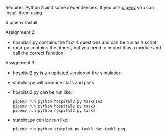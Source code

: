 Requires Python 3 and some dependencies. If you use
[pipenv](https://github.com/kennethreitz/pipenv) you can install them using

  $ pipenv install

Assignment 2:

 * hospital1.py contains the first 4 questions and can be run as a script
 * rand.py contains the others, but you need to import it as a module and call
   the correct function

Assignment 3:

 * hospital2.py is an updated version of the simulation
 * statplot.py will produce stats and plots
 * hospital2.py can be run like::
    ```
    pipenv run python hospital2.py tasks1n2
    pipenv run python hospital2.py task3
    pipenv run python hospital2.py task4
    ```

  * statplot.py can be run like::
    ```
    pipenv run python statplot.py task3.dat task3.png
    ```
